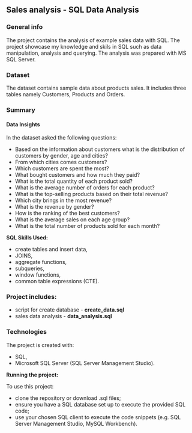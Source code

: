 ## Sales analysis - SQL Data Analysis

### General info
The project contains the analysis of example sales data with SQL.  The project showcase my knowledge and skils in SQL such as data manipulation, analysis and querying. The analysis was prepared with MS SQL Server.

### Dataset
The dataset contains sample data about products sales. It includes three tables namely Customers, Products and Orders.

### Summary

#### Data Insights

In the dataset asked the following questions:
- Based on the information about customers what is the distribution of customers by gender, age and cities?
- From which cities comes customers?
- Which customers are spent the most?
- What bought customers and how much they paid?
- What is the total quantity of each product sold?
- What is the average number of orders for each product?
- What is the top-selling products based on their total revenue?
- Which city brings in the most revenue?
- What is the revenue by gender?
- How is the ranking of the best customers?
- What is the average sales on each age group?
- What is the total number of products sold for each month?

**SQL Skills Used:**

- create tables and insert data,
- JOINS,
- aggregate functions,
- subqueries,
- window functions,
- common table expressions (CTE).

### Project includes:
- script for create database - **create_data.sql**
- sales data analysis - **data_analysis.sql**
   
### Technologies
The project is created with:
- SQL,
- Microsoft SQL Server (SQL Server Management Studio).

**Running the project:**

To use this project:
- clone the repository or download .sql files;
- ensure you have a SQL database set up to execute the provided SQL code;
- use your chosen SQL client to execute the code snippets (e.g. SQL Server Management Studio, MySQL Workbench).



